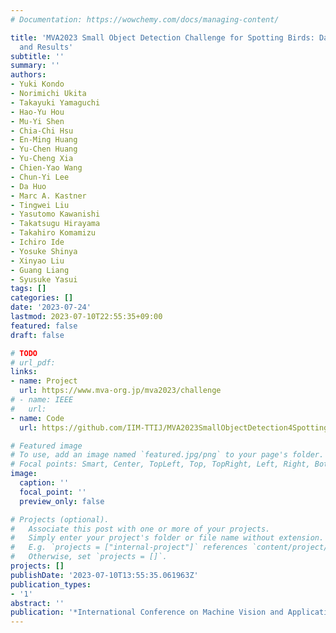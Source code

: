 ```yaml
---
# Documentation: https://wowchemy.com/docs/managing-content/

title: 'MVA2023 Small Object Detection Challenge for Spotting Birds: Dataset, Methods,
  and Results'
subtitle: ''
summary: ''
authors:
- Yuki Kondo
- Norimichi Ukita
- Takayuki Yamaguchi
- Hao-Yu Hou
- Mu-Yi Shen
- Chia-Chi Hsu
- En-Ming Huang
- Yu-Chen Huang
- Yu-Cheng Xia
- Chien-Yao Wang
- Chun-Yi Lee
- Da Huo
- Marc A. Kastner
- Tingwei Liu
- Yasutomo Kawanishi
- Takatsugu Hirayama
- Takahiro Komamizu
- Ichiro Ide
- Yosuke Shinya
- Xinyao Liu
- Guang Liang
- Syusuke Yasui
tags: []
categories: []
date: '2023-07-24'
lastmod: 2023-07-10T22:55:35+09:00
featured: false
draft: false

# TODO
# url_pdf:
links:
- name: Project
  url: https://www.mva-org.jp/mva2023/challenge
# - name: IEEE
#   url:
- name: Code
  url: https://github.com/IIM-TTIJ/MVA2023SmallObjectDetection4SpottingBirds

# Featured image
# To use, add an image named `featured.jpg/png` to your page's folder.
# Focal points: Smart, Center, TopLeft, Top, TopRight, Left, Right, BottomLeft, Bottom, BottomRight.
image:
  caption: ''
  focal_point: ''
  preview_only: false

# Projects (optional).
#   Associate this post with one or more of your projects.
#   Simply enter your project's folder or file name without extension.
#   E.g. `projects = ["internal-project"]` references `content/project/deep-learning/index.md`.
#   Otherwise, set `projects = []`.
projects: []
publishDate: '2023-07-10T13:55:35.061963Z'
publication_types:
- '1'
abstract: ''
publication: '*International Conference on Machine Vision and Applications (MVA)*'
---
```

